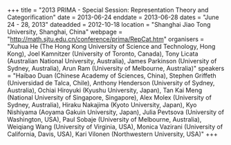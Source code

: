 +++
title = "2013 PRIMA - Special Session:  Representation Theory and Categorification"
date = 2013-06-24
enddate = 2013-06-28
dates = "June 24 - 28, 2013"
dateadded = 2012-10-18
location = "Shanghai Jiao Tong University, Shanghai, China"
webpage = "http://math.sjtu.edu.cn/conference/prima/RepCat.htm"
organisers = "Xuhua He (The Hong Kong University of Science and Technology, Hong Kong), Joel Kamnitzer (University of Toronto, Canada), Tony Licata (Australian National University, Australia), James Parkinson (University of Sydney, Australia), Arun Ram (University of Melbourne, Australia)"
speakers = "Haibao Duan (Chinese Academy of Sciences, China), Stephen Griffeth (Universidad de Talca, Chile), Anthony Henderson (University of Sydney, Australia), Ochiai Hiroyuki (Kyushu University, Japan), Tan Kai Meng (National University of Singapore, Singapore), Alex Molex (University of Sydney, Australia), Hiraku Nakajima (Kyoto University, Japan), Kyo Nishiyama (Aoyama Gakuin University, Japan), Julia Pevtsova (University of Washington, USA), Paul Sobaje (University of Melbourne, Australia), Weiqiang Wang (University of Virginia, USA), Monica Vazirani (University of California, Davis, USA), Kari Vilonen (Northwestern University, USA)"
+++
